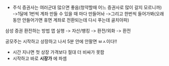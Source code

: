 
- 주식 증권사는 여러군대 많으면 좋음(청약할때 어느 증권사로 많이 갈지 모르니까)
	->1달에 1번씩 계좌 만들 수 있을 때 마다 만들어놔
	->그리고 한번씩 들어가봐(오래 동안 안들어가면 휴면 계좌로 전환되는데 다시 푸는데 골치아파)

삼성 증권
환전하는 방법
앱 실행 -> 자산/뱅킹 -> 환전/외화 -> 환전


공모주는 시작하고 상장하고 나서 5분 안에 안팔면 ㅂㅅ이다!!
- 시간 지나면 첫 상장 가격보다 절대 더 비싸가 못팜
- 시작하고 바로 __시장가__ 에 파셈


